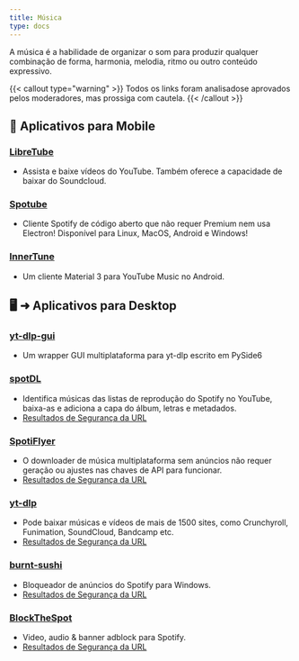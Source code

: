 ```yaml
---
title: Música
type: docs
---
```

A música é a habilidade de organizar o som para produzir qualquer combinação de forma, harmonia, melodia, ritmo ou outro conteúdo expressivo.

{{< callout type="warning" >}}
Todos os links foram analisados ​​e aprovados pelos moderadores, mas prossiga com cautela.
{{< /callout >}}

## 📱 Aplicativos para Mobile

### [LibreTube](https://libre-tube.github.io/)
- Assista e baixe vídeos do YouTube. Também oferece a capacidade de baixar do Soundcloud.

### [Spotube](https://github.com/KRTirtho/spotube)
- Cliente Spotify de código aberto que não requer Premium nem usa Electron! Disponível para Linux, MacOS, Android e Windows!

### [InnerTune](https://github.com/z-huang/InnerTune)
- Um cliente Material 3 para YouTube Music no Android.

## 🖥️ ➜ Aplicativos para Desktop

### [yt-dlp-gui](https://github.com/dsymbol/yt-dlp-gui)
- Um wrapper GUI multiplataforma para yt-dlp escrito em PySide6
  
### [spotDL](https://spotdl.readthedocs.io/en/latest/)
- Identifica músicas das listas de reprodução do Spotify no YouTube, baixa-as e adiciona a capa do álbum, letras e metadados.
- [Resultados de Segurança da URL](https://www.urlvoid.com/scan/spotdl.readthedocs.io/)
  
### [SpotiFlyer](https://github.com/Shabinder/SpotiFlyer)
- O downloader de música multiplataforma sem anúncios não requer geração ou ajustes nas chaves de API para funcionar.
- [Resultados de Segurança da URL](https://www.urlvoid.com/scan/github.com/)
  
### [yt-dlp](https://github.com/yt-dlp/yt-dlp)
- Pode baixar músicas e vídeos de mais de 1500 sites, como Crunchyroll, Funimation, SoundCloud, Bandcamp etc.
- [Resultados de Segurança da URL](https://www.urlvoid.com/scan/github.com/)

### [burnt-sushi](https://github.com/OpenByteDev/burnt-sushi)
- Bloqueador de anúncios do Spotify para Windows.
- [Resultados de Segurança da URL](https://www.urlvoid.com/scan/github.com/)

### [BlockTheSpot](https://github.com/mrpond/BlockTheSpot)
- Video, audio & banner adblock para Spotify.
- [Resultados de Segurança da URL](https://www.urlvoid.com/scan/github.com/)
